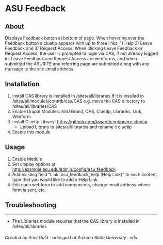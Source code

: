 # ASU Feedback #

## About ##
Displays Feedback button at bottom of page. When hovering over the Feedback button a
cluetip appears with up to three links: 1) Help 2) Leave Feedback and 3) Request Access.
When clicking Leave Feedback or Request Access, the user is prompted to login via CAS,
if not already logged in. Leave Feedback and Request Access are webforms, and when
submitted the ASURITE and referring page are submitted along with any message to the
site email address.

## Installation ##
1) Install CAS library is installed in /sites/all/libraries
   If it is insalled in /sites/all/modules/contrib/cas/CAS e.g. move the CAS
   directory to /sites/all/libraries/CAS
1) Enable Drupal Modules: ASU Brand, CAS, Cluetip, Libraries, Link, Webform
2) Install Cluetip Library: https://github.com/kswedberg/jquery-cluetip
    * Upload LIbrary to sites/all/libraries and rename it cluetip
4) Enable this module

## Usage ##
1) Enable Module
2) Set display options at http://example.asu.edu/admin/config/asu_feedback
3) Add existing field "Link: asu_feedback_help (Help Link)" to each content
  type that you would like to add a Help Link.
4) Edit each webform to add components, change email address where form is sent, etc.


## Troubleshooting ##
---------------
* The Libraries module requires that the CAS library is installed in /sites/all/libraries





###### Created by Ariel Gold - ariel.gold at Arizona State University . edu
